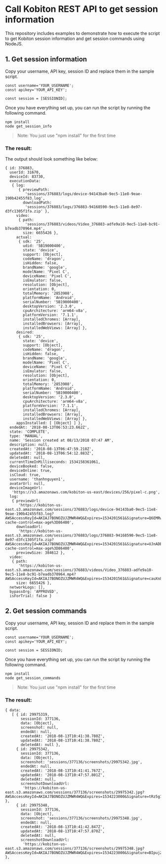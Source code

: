 # Call Kobiton REST API to get session information

This repository includes examples to demonstrate how to execute the script to get Kobiton session information and get session commands using NodeJS.
## 1. Get session information
Copy your username, API key, session ID and replace them in the sample script.
```
const username='YOUR_USERNAME';
const apikey='YOUR_API_KEY';

const session = [SESSIONID];
```
Once you have everything set up, you can run the script by running the following command.
```
npm install
node get_session_info 
```
> Note: You just use "npm install" for the first time
### The result: 
The output should look something like below:
```
{ id: 376883,
  userId: 31670,
  deviceId: 83730,
  executionData:
   { log:
      { previewPath:
         'sessions/376883/logs/device-94143ba0-9ec5-11e8-9eae-190b42455f83.log',
        downloadPath:
         'sessions/376883/logs/376883-94168590-9ec5-11e8-8e97-d3fc1305f1fa.zip' },
     video:
      { path:
         'sessions/376883/videos/Video_376883-adfe9a10-9ec5-11e8-bc91-b7eadb370964.mp4',
        size: 6655426 },
     actual:
      { sdk: '25',
        udid: '5B19000400',
        state: 'device',
        support: [Object],
        codeName: 'dragon',
        isHidden: false,
        brandName: 'google',
        modelName: 'Pixel C',
        deviceName: 'Pixel C',
        isEmulator: false,
        resolution: [Object],
        orientation: 0,
        totalMemory: '2853908',
        platformName: 'Android',
        serialNumber: '5B19000400',
        desktopVersion: '2.3.0',
        cpuArchitecture: 'arm64-v8a',
        platformVersion: '7.1.1',
        installedChromes: [Array],
        installedBrowsers: [Array],
        installedWebViews: [Array] },
     desired:
      { sdk: '25',
        state: 'device',
        support: [Object],
        codeName: 'dragon',
        isHidden: false,
        brandName: 'google',
        modelName: 'Pixel C',
        deviceName: 'Pixel C',
        isEmulator: false,
        resolution: [Object],
        orientation: 0,
        totalMemory: '2853908',
        platformName: 'Android',
        serialNumber: '5B19000400',
        desktopVersion: '2.3.0',
        cpuArchitecture: 'arm64-v8a',
        platformVersion: '7.1.1',
        installedChromes: [Array],
        installedBrowsers: [Array],
        installedWebViews: [Array] },
     appsInstalled: [ [Object] ] },
  endedAt: '2018-08-13T06:53:23.662Z',
  state: 'COMPLETE',
  type: 'MANUAL',
  name: 'Session created at 08/13/2018 07:47 AM',
  description: null,
  createdAt: '2018-08-13T06:47:59.218Z',
  updatedAt: '2018-08-13T06:54:12.883Z',
  deletedAt: null,
  currentTimeInMilliseconds: 1534158361061,
  deviceBooked: false,
  deviceOnline: true,
  isCloud: true,
  username: 'thanhnguyen1',
  avatarUrl: null,
  deviceImageUrl:
   'https://s3.amazonaws.com/kobiton-us-east/devices/256/pixel-c.png',
  log:
   { previewUrl:
      'https://kobiton-us-east.s3.amazonaws.com/sessions/376883/logs/device-94143ba0-9ec5-11e8-9eae-190b42455f83.log?AWSAccessKeyId=AKIAJ7BONOZUJZMWR4WQ&Expires=1534201561&Signature=Q6EMRwXxFRBVXRDbfwNw5yevvF8%3D&response-cache-control=max-age%3D86400',
     downloadUrl:
      'https://kobiton-us-east.s3.amazonaws.com/sessions/376883/logs/376883-94168590-9ec5-11e8-8e97-d3fc1305f1fa.zip?AWSAccessKeyId=AKIAJ7BONOZUJZMWR4WQ&Expires=1534201561&Signature=UJnADBg4PWwOmrHJVBFy0BcwUsw%3D&response-cache-control=max-age%3D86400',
     previewSize: 384612 },
  video:
   { path:
      'https://kobiton-us-east.s3.amazonaws.com/sessions/376883/videos/Video_376883-adfe9a10-9ec5-11e8-bc91-b7eadb370964.mp4?AWSAccessKeyId=AKIAJ7BONOZUJZMWR4WQ&Expires=1534201561&Signature=cauXn83LZApBBioV4efnuTtXsCg%3D',
     size: 6655426 },
  networkLogs: [],
  bypassOrg: 'APPROVED',
  isForTrial: false }
```
## 2. Get session commands
Copy your username, API key, session ID and replace them in the sample script.
```
const username='YOUR_USERNAME';
const apikey='YOUR_API_KEY';

const session = SESSIONID;
```
Once you have everything set up, you can run the script by running the following command.
```
npm install
node get_session_commands 
```
> Note: You just use "npm install" for the first time
### The result: 
```
{ data:
   [ { id: 29975319,
       sessionId: 377136,
       data: [Object],
       screenshot: null,
       endedAt: null,
       createdAt: '2018-08-13T10:41:38.780Z',
       updatedAt: '2018-08-13T10:41:38.780Z',
       deletedAt: null },
     { id: 29975342,
       sessionId: 377136,
       data: [Object],
       screenshot: 'sessions/377136/screenshots/29975342.jpg',
       endedAt: null,
       createdAt: '2018-08-13T10:41:41.767Z',
       updatedAt: '2018-08-13T10:47:57.801Z',
       deletedAt: null,
       screenshotDownloadUrl:
        'https://kobiton-us-east.s3.amazonaws.com/sessions/377136/screenshots/29975342.jpg?AWSAccessKeyId=AKIAJ7BONOZUJZMWR4WQ&Expires=1534223000&Signature=tRz5g1HwVsCkA4hVsz9UCSDcpZQ%3D' },
     { id: 29975348,
       sessionId: 377136,
       data: [Object],
       screenshot: 'sessions/377136/screenshots/29975348.jpg',
       endedAt: null,
       createdAt: '2018-08-13T10:41:42.847Z',
       updatedAt: '2018-08-13T10:47:57.870Z',
       deletedAt: null,
       screenshotDownloadUrl:
        'https://kobiton-us-east.s3.amazonaws.com/sessions/377136/screenshots/29975348.jpg?AWSAccessKeyId=AKIAJ7BONOZUJZMWR4WQ&Expires=1534223000&Signature=BIpujZbGvPsD%2B4B5w2JxwQ4oIo8%3D' },
```